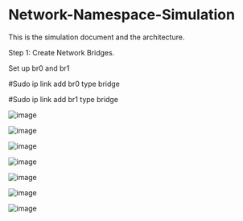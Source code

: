 # Network-Namespace-Simulation
This is the simulation document and the architecture. 

Step 1: Create Network Bridges.

Set up br0 and br1

#Sudo ip link add br0 type bridge 

#Sudo ip link add br1 type bridge

![image](https://github.com/user-attachments/assets/70f1fb08-459d-4b05-b147-8f9204817433)

![image](https://github.com/user-attachments/assets/a47c6bc5-78fc-4686-81bf-74c484407e19)

![image](https://github.com/user-attachments/assets/f5d23cb2-1cb9-4783-a094-83301f36afea)

![image](https://github.com/user-attachments/assets/426ca622-0790-4689-9959-d5c1d15dc7fc)

![image](https://github.com/user-attachments/assets/6091ac2a-df1f-4268-a637-2f6791f83b04)

![image](https://github.com/user-attachments/assets/ac04d56e-14ce-487b-959c-c41f8492f4a4)

![image](https://github.com/user-attachments/assets/1644565d-7fdd-4541-b101-351586a9ec06)
